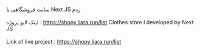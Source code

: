 سایت فروشگاهی با Next JS زدم
<br><br/>
لینک لایو پروژه : https://shopy.liara.run/list
Clothes store I developed by Next JS
<br><br/>
Link of live project : https://shopy.liara.run/list

